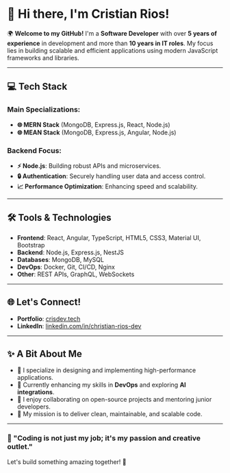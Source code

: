 # 👋 Hi there, I'm **Cristian Rios**!  

🌍 **Welcome to my GitHub!** I'm a **Software Developer** with over **5 years of experience** in development and more than **10 years in IT roles**. My focus lies in building scalable and efficient applications using modern JavaScript frameworks and libraries.  

---

## 💻 Tech Stack  
### **Main Specializations:**  
- **🌐 MERN Stack** (MongoDB, Express.js, React, Node.js)  
- **🌐 MEAN Stack** (MongoDB, Express.js, Angular, Node.js)  

### **Backend Focus:**  
- **⚡ Node.js**: Building robust APIs and microservices.  
- **🔒 Authentication**: Securely handling user data and access control.  
- **📈 Performance Optimization**: Enhancing speed and scalability.  

---

## 🛠️ Tools & Technologies  
- **Frontend**: React, Angular, TypeScript, HTML5, CSS3, Material UI, Bootstrap  
- **Backend**: Node.js, Express.js, NestJS  
- **Databases**: MongoDB, MySQL  
- **DevOps**: Docker, Git, CI/CD, Nginx  
- **Other**: REST APIs, GraphQL, WebSockets  

---

## 🌐 Let's Connect!  
- **Portfolio**: [crisdev.tech](https://crisdev.tech)  
- **LinkedIn**: [linkedin.com/in/christian-rios-dev](https://linkedin.com/in/christian-rios-dev)  

---

## ✨ A Bit About Me  
- 🔭 I specialize in designing and implementing high-performance applications.  
- 🌱 Currently enhancing my skills in **DevOps** and exploring **AI integrations**.  
- 💬 I enjoy collaborating on open-source projects and mentoring junior developers.  
- 🎯 My mission is to deliver clean, maintainable, and scalable code.  

---

### 🚀 "Coding is not just my job; it's my passion and creative outlet."  

Let's build something amazing together! 🚀  
